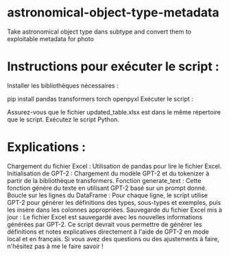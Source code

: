 # astronomical-object-type-metadata
Take astronomical object type dans subtype and convert them to exploitable metadata for photo
# Instructions pour exécuter le script :
Installer les bibliothèques nécessaires :

pip install pandas transformers torch openpyxl
Exécuter le script :

Assurez-vous que le fichier updated_table.xlsx est dans le même répertoire que le script.
Exécutez le script Python.
# Explications :
Chargement du fichier Excel : Utilisation de pandas pour lire le fichier Excel.
Initialisation de GPT-2 : Chargement du modèle GPT-2 et du tokenizer à partir de la bibliothèque transformers.
Fonction generate_text : Cette fonction génère du texte en utilisant GPT-2 basé sur un prompt donné.
Boucle sur les lignes du DataFrame : Pour chaque ligne, le script utilise GPT-2 pour générer les définitions des types, sous-types et exemples, puis les insère dans les colonnes appropriées.
Sauvegarde du fichier Excel mis à jour : Le fichier Excel est sauvegardé avec les nouvelles informations générées par GPT-2.
Ce script devrait vous permettre de générer les définitions et notes explicatives directement à l'aide de GPT-2 en mode local et en français. Si vous avez des questions ou des ajustements à faire, n'hésitez pas à me le faire savoir !